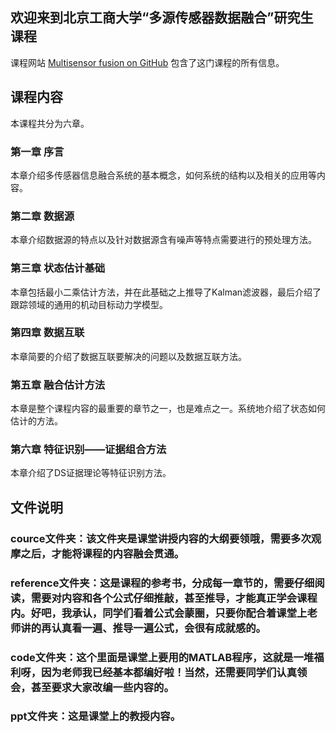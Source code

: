 ## 欢迎来到北京工商大学“多源传感器数据融合”研究生课程

课程网站 [Multisensor fusion on GitHub](https://github.com/Xue-boJin/Course-Multisensor-Fusion.git) 包含了这门课程的所有信息。

## 课程内容
   本课程共分为六章。
### 第一章	序言
本章介绍多传感器信息融合系统的基本概念，如何系统的结构以及相关的应用等内容。

### 第二章	数据源
本章介绍数据源的特点以及针对数据源含有噪声等特点需要进行的预处理方法。

### 第三章	状态估计基础
本章包括最小二乘估计方法，并在此基础之上推导了Kalman滤波器，最后介绍了跟踪领域的通用的机动目标动力学模型。

### 第四章	数据互联
本章简要的介绍了数据互联要解决的问题以及数据互联方法。

### 第五章	融合估计方法
本章是整个课程内容的最重要的章节之一，也是难点之一。系统地介绍了状态如何估计的方法。

### 第六章	特征识别——证据组合方法
本章介绍了DS证据理论等特征识别方法。



## 文件说明 


### cource文件夹：该文件夹是课堂讲授内容的大纲要领哦，需要多次观摩之后，才能将课程的内容融会贯通。
### reference文件夹：这是课程的参考书，分成每一章节的，需要仔细阅读，需要对内容和各个公式仔细推敲，甚至推导，才能真正学会课程内。好吧，我承认，同学们看着公式会蒙圈，只要你配合着课堂上老师讲的再认真看一遍、推导一遍公式，会很有成就感的。
### code文件夹：这个里面是课堂上要用的MATLAB程序，这就是一堆福利呀，因为老师我已经基本都编好啦！当然，还需要同学们认真领会，甚至要求大家改编一些内容的。
### ppt文件夹：这是课堂上的教授内容。
